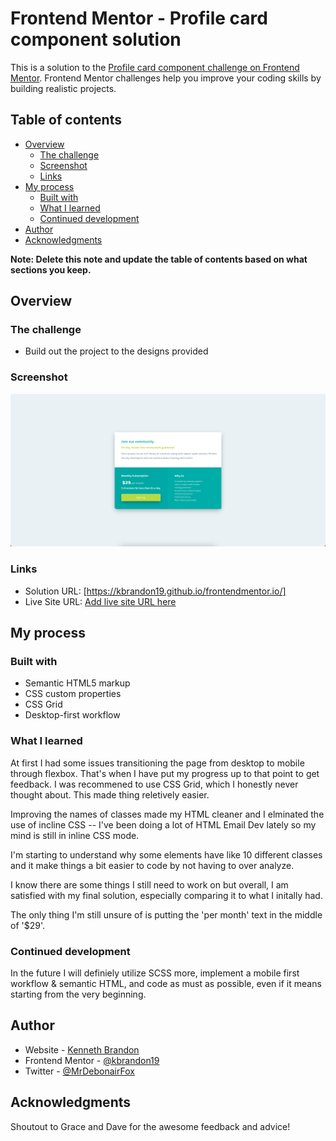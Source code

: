 # Frontend Mentor - Profile card component solution

This is a solution to the [Profile card component challenge on Frontend Mentor](https://www.frontendmentor.io/challenges/profile-card-component-cfArpWshJ). Frontend Mentor challenges help you improve your coding skills by building realistic projects. 

## Table of contents

- [Overview](#overview)
  - [The challenge](#the-challenge)
  - [Screenshot](#screenshot)
  - [Links](#links)
- [My process](#my-process)
  - [Built with](#built-with)
  - [What I learned](#what-i-learned)
  - [Continued development](#continued-development)
- [Author](#author)
- [Acknowledgments](#acknowledgments)

**Note: Delete this note and update the table of contents based on what sections you keep.**

## Overview

### The challenge

- Build out the project to the designs provided

### Screenshot

![](./images/price-grid-challenge.png)



### Links

- Solution URL: [https://kbrandon19.github.io/frontendmentor.io/]
- Live Site URL: [Add live site URL here](https://github.com/kbrandon19/frontendmentor.io.git)

## My process

### Built with

- Semantic HTML5 markup
- CSS custom properties
- CSS Grid
- Desktop-first workflow


### What I learned

At first I had some issues transitioning the page from desktop to mobile through flexbox. That's when I have put my progress up to that point to get feedback. I was recommened to use CSS Grid, which I honestly never thought about. This made thing reletively easier.

Improving the names of classes made my HTML cleaner and I elminated the use of incline CSS -- I've been doing a lot of HTML Email Dev lately so my mind is still in inline CSS mode.

I'm starting to understand why some elements have like 10 different classes and it make things a bit easier to code by not having to over analyze.

I know there are some things I still need to work on but overall, I am satisfied with my final solution, especially comparing it to what I initally had.

The only thing I'm still unsure of is putting the 'per month' text in the middle of '$29'.




### Continued development

In the future I will definiely utilize SCSS more, implement a mobile first workflow & semantic HTML, and code as must as possible, even if it means starting from the very beginning. 




## Author

- Website - [Kenneth Brandon](https://www.mrdebonairfox.com)
- Frontend Mentor - [@kbrandon19](https://www.frontendmentor.io/profile/kbrandon19)
- Twitter - [@MrDebonairFox](https://www.twitter.com/mrdebonairfox)


## Acknowledgments

Shoutout to Grace and Dave for the awesome feedback and advice!
